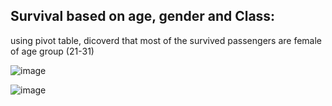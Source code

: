 ## Survival based on age, gender and Class:
 using pivot table, dicoverd that most of the survived passengers are female of age group (21-31)




![image](https://github.com/sarojinisarkar/Analysis-for-Titanic-Dataset/assets/151612374/1dfffe22-d0ce-4e20-9b59-4ddbe4c8b864)


![image](https://github.com/sarojinisarkar/Analysis-for-Titanic-Dataset/assets/151612374/2716e8c5-f1b3-4d72-a9ea-a57f3c1fc899)




